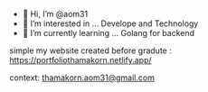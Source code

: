 - 👋 Hi, I’m @aom31
- 👀 I’m interested in ... Develope and Technology
- 🌱 I’m currently learning ... Golang for backend 

simple my website created before gradute : https://portfoliothamakorn.netlify.app/

<!---
aom31/aom31 is a ✨ special ✨ repository because its `README.md` (this file) appears on your GitHub profile.
You can click the Preview link to take a look at your changes.
--->
context: thamakorn.aom31@gmail.com
